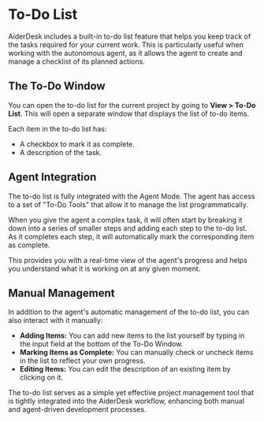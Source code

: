 # To-Do List

AiderDesk includes a built-in to-do list feature that helps you keep track of the tasks required for your current work. This is particularly useful when working with the autonomous agent, as it allows the agent to create and manage a checklist of its planned actions.

## The To-Do Window

You can open the to-do list for the current project by going to **View > To-Do List**. This will open a separate window that displays the list of to-do items.

Each item in the to-do list has:

-   A checkbox to mark it as complete.
-   A description of the task.

## Agent Integration

The to-do list is fully integrated with the Agent Mode. The agent has access to a set of "To-Do Tools" that allow it to manage the list programmatically.

When you give the agent a complex task, it will often start by breaking it down into a series of smaller steps and adding each step to the to-do list. As it completes each step, it will automatically mark the corresponding item as complete.

This provides you with a real-time view of the agent's progress and helps you understand what it is working on at any given moment.

## Manual Management

In addition to the agent's automatic management of the to-do list, you can also interact with it manually:

-   **Adding Items:** You can add new items to the list yourself by typing in the input field at the bottom of the To-Do Window.
-   **Marking Items as Complete:** You can manually check or uncheck items in the list to reflect your own progress.
-   **Editing Items:** You can edit the description of an existing item by clicking on it.

The to-do list serves as a simple yet effective project management tool that is tightly integrated into the AiderDesk workflow, enhancing both manual and agent-driven development processes.
